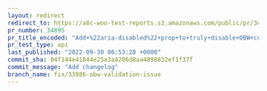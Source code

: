 ```yaml
---
layout: redirect
redirect_to: https://a8c-woo-test-reports.s3.amazonaws.com/public/pr/34895/api/index.html
pr_number: 34895
pr_title_encoded: "Add+%22aria-disabled%22+prop+to+truly+disable+OBW+continue+buttons"
pr_test_type: api
last_published: "2022-09-30 06:53:28 +0000"
commit_sha: 04f144e41844e25a3a4206d8aa4898832ef1f37f
commit_message: "Add changelog"
branch_name: fix/33986-obw-validation-issue
---
```

